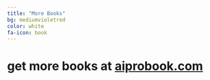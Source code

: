 ```yaml
---
title: "More Books"
bg: mediumvioletred
color: white
fa-icon: book
---
```


# get more books at [aiprobook.com](/)
